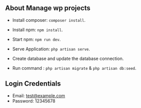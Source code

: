 
## About Manage wp projects

- Install composer: `composer install`.
- Install npm: `npm install`.
- Start npm: `npm run dev`.
- Serve Application: `php artisan serve`.

- Create database and update the database connection.
- Run command : `php artisan migrate` & `php artisan db:seed`.

## Login Credentials

- Email: test@example.com
- Password: 12345678

